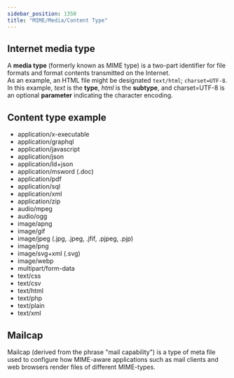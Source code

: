 ```yaml
---
sidebar_position: 1350 
title: "MIME/Media/Content Type"
---
```


## Internet media type
A **media type** (formerly known as MIME type) is a two-part identifier for file formats and format contents transmitted on the Internet.<br/>
As an example, an HTML file might be designated `text/html`; `charset=UTF-8`. In this example, <em>text</em> is the <b>type</b>, <em>html</em> is the <b>subtype</b>, and charset=UTF-8 is an optional <b>parameter</b> indicating the character encoding.

## Content type example
- application/x-executable
- application/graphql
- application/javascript
- application/json
- application/ld+json
- application/msword (.doc)
- application/pdf
- application/sql
- application/xml
- application/zip
- audio/mpeg
- audio/ogg
- image/apng
- image/gif
- image/jpeg (.jpg, .jpeg, .jfif, .pjpeg, .pjp)
- image/png
- image/svg+xml (.svg)
- image/webp
- multipart/form-data
- text/css
- text/csv
- text/html
- text/php
- text/plain
- text/xml

## Mailcap
Mailcap (derived from the phrase "mail capability") is a type of meta file used to configure how MIME-aware applications such as mail clients and web browsers render files of different MIME-types. 